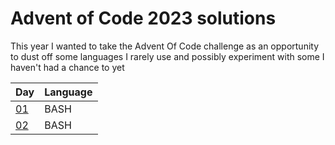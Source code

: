 # Advent of Code 2023 solutions
This year I wanted to take the Advent Of Code challenge as an opportunity to dust off some languages I rarely use and possibly experiment with some I haven't had a chance to yet

| Day | Language
| --- | --- |
| [01](day01/) | BASH |
| [02](day02/) |BASH |
